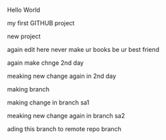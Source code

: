 Hello World


my first GITHUB project


new project


again edit here
never make ur books be ur best friend

again make chnge 2nd day


meaking new change again in 2nd day

making branch

making change in branch sa1


meaking new change again in branch sa2

ading this branch to remote repo branch


